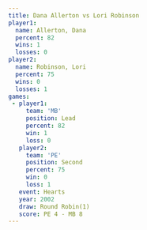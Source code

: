 ```yaml
---
title: Dana Allerton vs Lori Robinson
player1:              
  name: Allerton, Dana
  percent: 82         
  wins: 1             
  losses: 0           
player2:              
  name: Robinson, Lori
  percent: 75         
  wins: 0             
  losses: 1           
games:
 - player1:        
     team: 'MB'    
     position: Lead
     percent: 82   
     win: 1        
     loss: 0       
   player2:          
     team: 'PE'      
     position: Second
     percent: 75     
     win: 0          
     loss: 1         
   event: Hearts       
   year: 2002          
   draw: Round Robin(1)
   score: PE 4 - MB 8  
---
```

